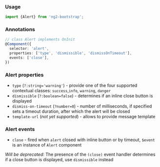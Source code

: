 ### Usage
```typescript
import {Alert} from 'ng2-bootstrap';
```

### Annotations
```typescript
// class Alert implements OnInit
@Component({
  selector: 'alert',
  properties: ['type', 'dismissible', 'dismissOnTimeout'],
  events: ['close'],
})
```

### Alert properties
- `type` (`?:string='warning'`) - provide one of the four supported contextual classes:
`success`,`info`, `warning`, `danger`
- `dismissible` (`?:boolean=false`) - determines if an inline close button is displayed
- `dismiss-on-timeout` (`?number=0`) - number of milliseconds, if specified sets a timeout duration, after which the alert will be closed
- `template-url` (*not yet supported*) - allows to provide message template

### Alert events
- `close` - fired when `alert` closed with inline button or by timeout, `$event` is an instance of `Alert` component

*Will be deprecated*: The presence of the `(close)` event handler determines
if a close button is displayed, use `dismissible` instead

